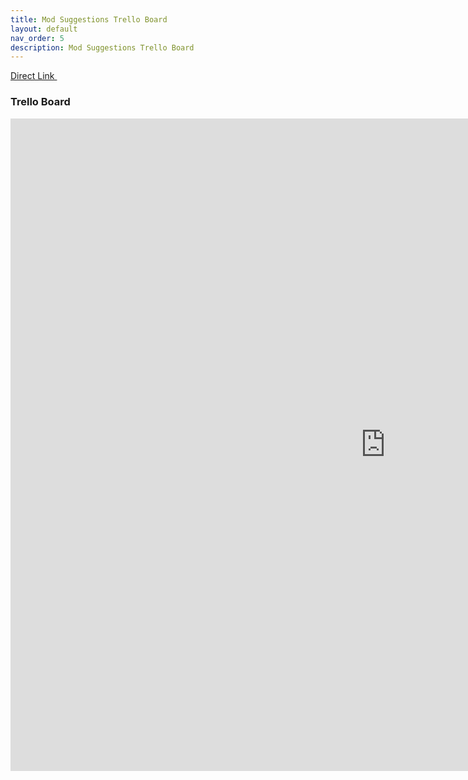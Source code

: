```yaml
---
title: Mod Suggestions Trello Board
layout: default
nav_order: 5
description: Mod Suggestions Trello Board
---
```


<a class="btn btn-pink" href="https://trello.com/b/jQFlf7nY/suggested-mods" target="_blank" rel="noopener noreferrer">Direct Link <svg viewBox="0 0 24 24" aria-labelledby="svg-external-link-title" width="1em" height="1em"><use xlink:href="#svg-external-link"></use></svg></a>


### Trello Board


<iframe src="https://trello.com/b/jQFlf7nY.html" width="1200" height="1044" align="left" frameborder="0" marginheight="0" marginwidth="0"> Loading…</iframe>